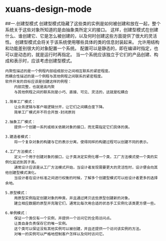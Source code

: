 # xuans-design-mode

##一.创建型模式
    创建型模式隐藏了这些类的实例是如何被创建和放在一起，整个系统关于这些对象所知道的是由抽象类所定义的接口。
    这样，创建型模式在创建什么、谁创建它、它是怎么被创建的，以及何时创建这些方面提供了很大的灵活性。
    创建型模式会将关于该系统使用哪些具体的类的信息封装起来。
    允许用结构和功能差别很大的对象配置一个系统。
    配置可以是静态的，即在编译时指定，也可以是动态的，就是运行时再指定。
    当一个系统应该独立于它们的产品创建、构成和表示时，应该考虑创建型模式。
    
    内聚性描述的是一个例程内部组成部分之间相互联系的紧密程度。
    而耦合性描述的是一个例程与其他例程之间联系的紧密程度。
    软件开发的目标应该是创建这样的例程：
        内部完整，也就是高内聚
        与其他例程之间的联系则是小巧、直接、可见、灵活的，这就是松耦合
    
    1.简单工厂模式：
        让业务逻辑与客户端逻辑分开，让它们之间耦合度下降。
        简单工厂模式并不符合开放-封闭原则
        
    2.抽象工厂模式：
        提供一个创建一系列或相关依赖对象的接口，而无需指定它们具体的类。
        
    3.建造者模式：
        将一个复杂对象的构建与它的表示分离，使得同样的构建过程可以创建不同的表示。
        
    4.工厂方法模式：
        定义一个用于创建对象的接口，让子类决定实例化哪一个类，工厂方法模式使一个类的实例化延迟到其子类。
        通常设计应该是从工厂方法模式开始，当设计者发现需要更大的灵活性时，设计便会向其他创建型模式演化。
        当设计者在设计标准之间进行权衡的时候，了解多个创建型模式可以给设计者更多的选择余地。
    
    5.原型模式：
        用原型实例指定创建对象的种类，并且通过拷贝这些原型创建新的对象。
        建立相应数据的原型并克隆它们，通常比每次用合适的状态手工实例化该类更方便一些。
    
    6.单例模式：
        保证一个类仅有一个实例，并提供一个访问它的全局访问点。
        让类自身负责保存它的唯一实例。
        这个类可以保证没有其他实例可以被创建，并且还提供一个访问该实例的方法。
        对唯一的实例可以严格地控制客户怎样以及何时访问它。











































